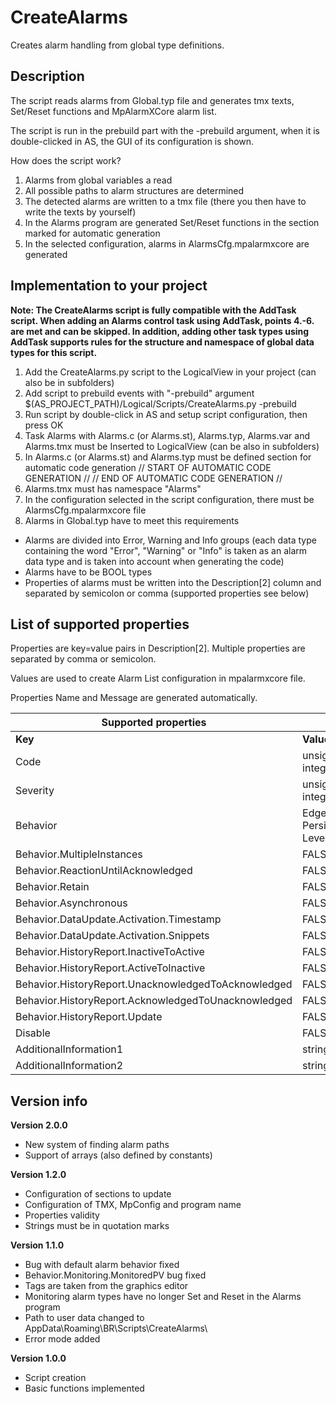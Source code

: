 # CreateAlarms

Creates alarm handling from global type definitions.

## Description

The script reads alarms from Global.typ file and generates tmx texts, Set/Reset functions and MpAlarmXCore alarm list.

The script is run in the prebuild part with the -prebuild argument, when it is double-clicked in AS, the GUI of its configuration is shown.

How does the script work?

1. Alarms from global variables a read
2. All possible paths to alarm structures are determined
3. The detected alarms are written to a tmx file (there you then have to write the texts by yourself)
4. In the Alarms program are generated Set/Reset functions in the section marked for automatic generation
5. In the selected configuration, alarms in AlarmsCfg.mpalarmxcore are generated

## Implementation to your project

__Note: The CreateAlarms script is fully compatible with the AddTask script. When adding an Alarms control task using AddTask, points 4.-6. are met and can be skipped. In addition, adding other task types using AddTask supports rules for the structure and namespace of global data types for this script.__
1. Add the CreateAlarms.py script to the LogicalView in your project (can also be in subfolders)
2. Add script to prebuild events with "-prebuild" argument
	$(AS_PROJECT_PATH)/Logical/Scripts/CreateAlarms.py -prebuild
3. Run script by double-click in AS and setup script configuration, then press OK
4. Task Alarms with Alarms.c (or Alarms.st), Alarms.typ, Alarms.var and Alarms.tmx must be Inserted to LogicalView
	(can be also in subfolders)
5. In Alarms.c (or Alarms.st) and Alarms.typ must be defined section for automatic code generation
	// START OF AUTOMATIC CODE GENERATION //
	// END OF AUTOMATIC CODE GENERATION //
6. Alarms.tmx must has namespace "Alarms"
7. In the configuration selected in the script configuration, there must be AlarmsCfg.mpalarmxcore file
8. Alarms in Global.typ have to meet this requirements
- Alarms are divided into Error, Warning and Info groups (each data type containing the word "Error", "Warning" or "Info" is taken as an alarm data type and is taken into account when generating the code)
- Alarms have to be BOOL types
- Properties of alarms must be written into the Description[2] column and separated by semicolon or comma (supported properties see below)

## List of supported properties

Properties are key=value pairs in Description[2]. Multiple properties are separated by comma or semicolon.

Values are used to create Alarm List configuration in mpalarmxcore file.

Properties Name and Message are generated automatically.

| Supported properties                      			|                                             |
|-------------------------------------------------------|---------------------------------------------|
| __Key__												| __Value__                                   |
| Code													| unsigned integer                            |
| Severity                               			   	| unsigned integer                            |
| Behavior                               			   	| EdgeAlarm, PersistentAlarm, LevelMonitoring |
| Behavior.MultipleInstances             			   	| FALSE, TRUE                                 |
| Behavior.ReactionUntilAcknowledged	        		| FALSE, TRUE                                 |
| Behavior.Retain										| FALSE, TRUE                                 |
| Behavior.Asynchronous                     			| FALSE, TRUE                                 |
| Behavior.DataUpdate.Activation.Timestamp  			| FALSE, TRUE                                 |
| Behavior.DataUpdate.Activation.Snippets   			| FALSE, TRUE                                 |
| Behavior.HistoryReport.InactiveToActive   			| FALSE, TRUE                                 |
| Behavior.HistoryReport.ActiveToInactive   			| FALSE, TRUE                                 |
| Behavior.HistoryReport.UnacknowledgedToAcknowledged   | FALSE, TRUE                                 |
| Behavior.HistoryReport.AcknowledgedToUnacknowledged   | FALSE, TRUE                                 |
| Behavior.HistoryReport.Update							| FALSE, TRUE                                 |
| Disable												| FALSE, TRUE                                 |
| AdditionalInformation1								| string                                      |
| AdditionalInformation2								| string                                      |

## Version info

__Version 2.0.0__
- New system of finding alarm paths
- Support of arrays (also defined by constants)

__Version 1.2.0__
- Configuration of sections to update
- Configuration of TMX, MpConfig and program name
- Properties validity
- Strings must be in quotation marks

__Version 1.1.0__
- Bug with default alarm behavior fixed
- Behavior.Monitoring.MonitoredPV bug fixed
- Tags are taken from the graphics editor
- Monitoring alarm types have no longer Set and Reset in the Alarms program
- Path to user data changed to AppData\Roaming\BR\Scripts\CreateAlarms\
- Error mode added
	
__Version 1.0.0__

- Script creation
- Basic functions implemented
